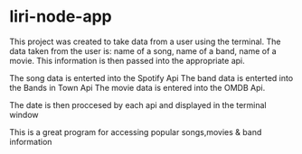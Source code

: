 # liri-node-app

This project was created to take data from a user using the terminal.
The data taken from the user is: name of a song, name of a band, name of a movie.
This information is then passed into the appropriate api.

The song data is enterted into the Spotify Api
The band data is enterted into the Bands in Town Api
The movie data is entered into the OMDB Api.

The date is then proccesed by each api and displayed in the terminal window

This is a great program for accessing popular songs,movies & band information
